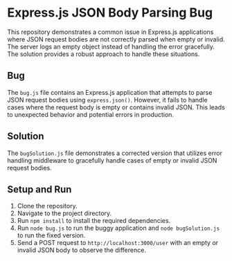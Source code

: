 # Express.js JSON Body Parsing Bug

This repository demonstrates a common issue in Express.js applications where JSON request bodies are not correctly parsed when empty or invalid.  The server logs an empty object instead of handling the error gracefully.  The solution provides a robust approach to handle these situations.

## Bug

The `bug.js` file contains an Express.js application that attempts to parse JSON request bodies using `express.json()`. However, it fails to handle cases where the request body is empty or contains invalid JSON.  This leads to unexpected behavior and potential errors in production.

## Solution

The `bugSolution.js` file demonstrates a corrected version that utilizes error handling middleware to gracefully handle cases of empty or invalid JSON request bodies.

## Setup and Run

1. Clone the repository.
2. Navigate to the project directory.
3. Run `npm install` to install the required dependencies.
4. Run `node bug.js` to run the buggy application and `node bugSolution.js` to run the fixed version.
5. Send a POST request to `http://localhost:3000/user` with an empty or invalid JSON body to observe the difference.